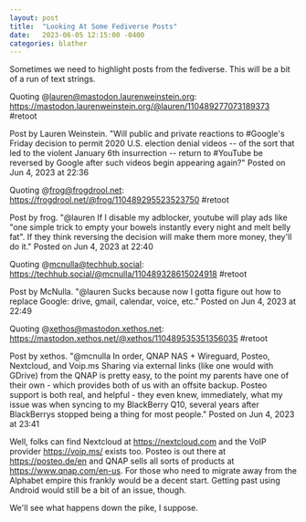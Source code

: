 ```yaml
---
layout: post
title:  "Looking At Some Fediverse Posts"
date:   2023-06-05 12:15:00 -0400
categories: blather
---
```

Sometimes we need to highlight posts from the fediverse.  This will be a bit of a run of text strings.  

Quoting @lauren@mastodon.laurenweinstein.org: <https://mastodon.laurenweinstein.org/@lauren/110489277073189373> #retoot  

Post by Lauren Weinstein. "Will public and private reactions to #Google's Friday decision to permit 2020 U.S. election denial videos -- of the sort that led to the violent January 6th insurrection -- return to #YouTube be reversed by Google after such videos begin appearing again?" Posted on Jun 4, 2023 at 22:36  

Quoting @frog@frogdrool.net: <https://frogdrool.net/@frog/110489295523523750> #retoot  

Post by frog. "@lauren If I disable my adblocker, youtube will play ads like "one simple trick to empty your bowels instantly every night and melt belly fat". If they think reversing the decision will make them more money, they'll do it." Posted on Jun 4, 2023 at 22:40

Quoting @mcnulla@techhub.social: <https://techhub.social/@mcnulla/110489328615024918> #retoot

Post by McNulla. "@lauren  Sucks because now I gotta figure out how to replace Google: drive, gmail, calendar, voice, etc." Posted on Jun 4, 2023 at 22:49  

Quoting @xethos@mastodon.xethos.net: <https://mastodon.xethos.net/@xethos/110489535351356035> #retoot  

Post by xethos. "@mcnulla In order, QNAP NAS + Wireguard, Posteo, Nextcloud, and Voip.ms Sharing via external links (like one would with GDrive) from the QNAP is pretty easy, to the point my parents have one of their own - which provides both of us with an offsite backup. Posteo support is both real, and helpful - they even knew, immediately, what my issue was when syncing to my BlackBerry Q10, several years after BlackBerrys stopped being a thing for most people." Posted on Jun 4, 2023 at 23:41

Well, folks can find Nextcloud at <https://nextcloud.com> and the VoIP provider <https://voip.ms/> exists too.  Posteo is out there at <https://posteo.de/en> and QNAP sells all sorts of products at <https://www.qnap.com/en-us>.  For those who need to migrate away from the Alphabet empire this frankly would be a decent start.  Getting past using Android would still be a bit of an issue, though.

We'll see what happens down the pike, I suppose.
